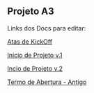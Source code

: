 ## Projeto A3

Links dos Docs para editar:

[Atas de KickOff](https://docs.google.com/document/d/1YHX5cdIWcdADgBsWPvfCP3rqcHnbUO7sbOvG8oDkH1w/edit)

[Inicio de Projeto v.1](https://docs.google.com/document/d/1BH17XQUpYZgYu7tGy6DiJFMOIK0ElYMs/edit?rtpof=true&sd=true)

[Incio de Projeto v.2](https://docs.google.com/document/d/1D0nmSvbcdjzQXai0onjYEEAXVqYqtDO-/edit)

[Termo de Abertura - Antigo](https://docs.google.com/document/d/17Y4a4Bd6JXbkABEYACooKrwUBgBxRI8Y/edit)